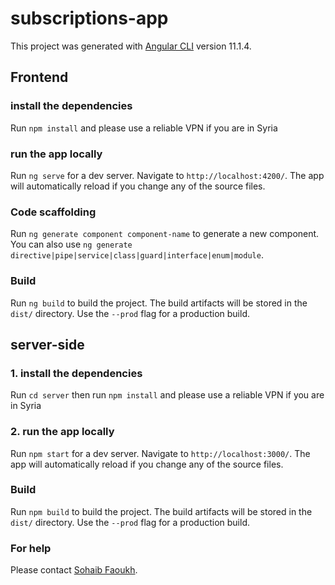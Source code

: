 # subscriptions-app


This project was generated with [Angular CLI](https://github.com/angular/angular-cli) version 11.1.4.

## Frontend

### install the dependencies

Run `npm install` and please use a reliable VPN if you are in Syria
### run the app locally 
Run `ng serve` for a dev server. Navigate to `http://localhost:4200/`. The app will automatically reload if you change any of the source files.

### Code scaffolding

Run `ng generate component component-name` to generate a new component. You can also use `ng generate directive|pipe|service|class|guard|interface|enum|module`.

### Build

Run `ng build` to build the project. The build artifacts will be stored in the `dist/` directory. Use the `--prod` flag for a production build.


## server-side

### 1. install the dependencies

Run `cd server` then run `npm install` and please use a reliable VPN if you are in Syria
### 2. run the app locally 
Run `npm start` for a dev server. Navigate to `http://localhost:3000/`. The app will automatically reload if you change any of the source files.

### Build

Run `npm build` to build the project. The build artifacts will be stored in the `dist/` directory. Use the `--prod` flag for a production build.


### For help

Please contact [Sohaib Faoukh](emailto:so.872562@gmail.com).

